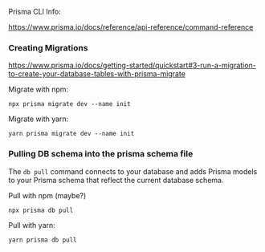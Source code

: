 Prisma CLI Info:

https://www.prisma.io/docs/reference/api-reference/command-reference

### Creating Migrations

https://www.prisma.io/docs/getting-started/quickstart#3-run-a-migration-to-create-your-database-tables-with-prisma-migrate

Migrate with npm:

```
npx prisma migrate dev --name init
```

Migrate with yarn:

```
yarn prisma migrate dev --name init
```

### Pulling DB schema into the prisma schema file

The `db pull` command connects to your database and adds Prisma models to your Prisma schema that reflect the current database schema.

Pull with npm (maybe?)

```
npx prisma db pull
```

Pull with yarn:

```
yarn prisma db pull
```
